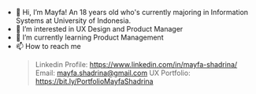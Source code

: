 - 👋 Hi, I’m Mayfa! An 18 years old who's currently majoring in Information Systems at University of Indonesia.
- 👀 I’m interested in UX Design and Product Manager
- 🌱 I’m currently learning Product Management
- 📫 How to reach me 
     > Linkedin Profile: https://www.linkedin.com/in/mayfa-shadrina/
     > Email: mayfa.shadrina@gmail.com
     > UX Portfolio: https://bit.ly/PortfolioMayfaShadrina

<!---
mayfshadrina/mayfshadrina is a ✨ special ✨ repository because its `README.md` (this file) appears on your GitHub profile.
You can click the Preview link to take a look at your changes.
--->
